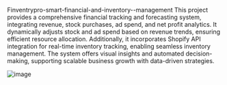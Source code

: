 Finventrypro-smart-financial-and-inventory--management
This project provides a comprehensive financial tracking and forecasting system, integrating revenue, stock purchases, ad spend, and net profit analytics. It dynamically adjusts stock and ad spend based on revenue trends, ensuring efficient resource allocation. Additionally, it incorporates Shopify API integration for real-time inventory tracking, enabling seamless inventory management. The system offers visual insights and automated decision-making, supporting scalable business growth with data-driven strategies.


![image](https://github.com/user-attachments/assets/4f51815b-e61a-4408-a283-b51933adaac4)
